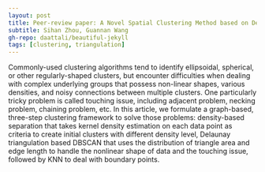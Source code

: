 ```yaml
---
layout: post
title: Peer-review paper: A Novel Spatial Clustering Method based on Delaunay Triangulation and Kernel Density
subtitle: Sihan Zhou, Guannan Wang
gh-repo: daattali/beautiful-jekyll
tags: [clustering, triangulation]
---
```



Commonly-used clustering algorithms tend to identify ellipsoidal, spherical, or other regularly-shaped clusters, but encounter difficulties when dealing with complex underlying groups that possess non-linear shapes, various densities, and noisy connections between multiple clusters. One particularly tricky problem is called touching issue, including adjacent problem, necking problem, chaining problem, etc. In this article, we formulate a graph-based, three-step clustering framework to solve those problems: density-based separation that takes kernel density estimation on each data point as criteria to create initial clusters with different density level, Delaunay triangulation based DBSCAN that uses the distribution of triangle area and edge length to handle the nonlinear shape of data and the touching issue, followed by KNN to deal with boundary points. 
